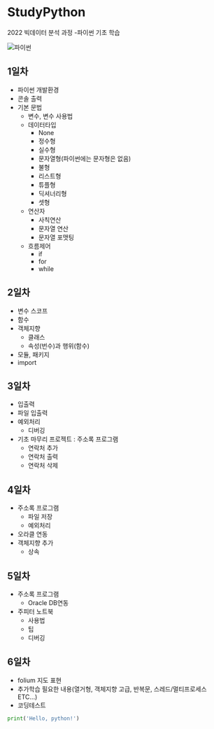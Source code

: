 # StudyPython
2022 빅데이터 분석 과정 -파이썬 기초 학습

![파이썬](./image/python_logo.png)
<!-- 
<img src='./image/python_logo.png' />  
-->

## 1일차
- 파이썬 개발환경
- 콘솔 출력
- 기본 문법
    - 변수, 변수 사용법
    - 데이터타입
        - None
        - 정수형
        - 실수형
        - 문자열형(파이썬에는 문자형은 없음)
        - 불형
        - 리스트형
        - 튜플형
        - 딕셔너리형
        - 셋형
     - 연산자
        - 사칙연산
        - 문자열 연산
        - 문자열 포맷팅
    - 흐름제어
        - if
        - for
        - while

## 2일차
- 변수 스코프
- 함수
- 객체지향
    - 클래스
    - 속성(번수)과 행위(함수)
- 모듈, 패키지        
- import

## 3일차
- 입출력
- 파일 입출력
- 예외처리
    - 디버깅
- 기초 마무리 프로젝트 : 주소록 프로그램
    - 연락처 추가
    - 연락처 출력
    - 연락처 삭제

## 4일차
- 주소록 프로그램
    - 파일 저장
    - 예외처리
- 오라클 연동
- 객체지향 추가
    - 상속

## 5일차
- 주소록 프로그램
    - Oracle DB연동
- 주피터 노트북
    - 사용법
    - 팁
    - 디버깅

## 6일차
- folium 지도 표현
- 추가학습 필요한 내용(열거형, 객체지향 고급, 반복문, 스레드/멀티프로세스 ETC...)
- 코딩테스트

```python
print('Hello, python!')
```